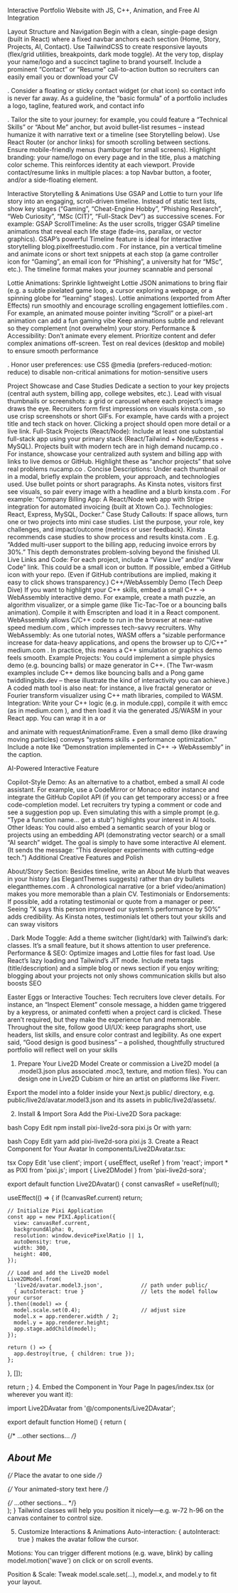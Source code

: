 
Interactive Portfolio Website with JS, C++, Animation, and Free AI Integration

Layout Structure and Navigation
Begin with a clean, single-page design (built in React) where a fixed navbar anchors each section (Home, Story, Projects, AI, Contact). Use TailwindCSS to create responsive layouts (flex/grid utilities, breakpoints, dark mode toggle). At the very top, display your name/logo and a succinct tagline to brand yourself. Include a prominent “Contact” or “Resume” call-to-action button so recruiters can easily email you or download your CV

. Consider a floating or sticky contact widget (or chat icon) so contact info is never far away. As a guideline, the “basic formula” of a portfolio includes a logo, tagline, featured work, and contact info

. Tailor the site to your journey: for example, you could feature a “Technical Skills” or “About Me” anchor, but avoid bullet-list resumes – instead humanize it with narrative text or a timeline (see Storytelling below).
Use React Router (or anchor links) for smooth scrolling between sections. Ensure mobile-friendly menus (hamburger for small screens).
Highlight branding: your name/logo on every page and in the title, plus a matching color scheme. This reinforces identity at each viewport.
Provide contact/resume links in multiple places: a top Navbar button, a footer, and/or a side-floating element. 

Interactive Storytelling & Animations
Use GSAP and Lottie to turn your life story into an engaging, scroll-driven timeline. Instead of static text lists, show key stages (“Gaming”, “Cheat-Engine Hobby”, “Phishing Research”, “Web Curiosity”, “MSc (CIT)”, “Full-Stack Dev”) as successive scenes. For example:
GSAP ScrollTimeline: As the user scrolls, trigger GSAP timeline animations that reveal each life stage (fade-ins, parallax, or vector graphics). GSAP’s powerful Timeline feature is ideal for interactive storytelling
blog.pixelfreestudio.com
. For instance, pin a vertical timeline and animate icons or short text snippets at each stop (a game controller icon for “Gaming”, an email icon for “Phishing”, a university hat for “MSc”, etc.). The timeline format makes your journey scannable and personal

Lottie Animations: Sprinkle lightweight Lottie JSON animations to bring flair (e.g. a subtle pixelated game loop, a cursor exploring a webpage, or a spinning globe for “learning” stages). Lottie animations (exported from After Effects) run smoothly and encourage scrolling engagement
lottiefiles.com
. For example, an animated mouse pointer inviting “Scroll” or a pixel-art animation can add a fun gaming vibe Keep animations subtle and relevant so they complement (not overwhelm) your story.
Performance & Accessibility: Don’t animate every element. Prioritize content and defer complex animations off-screen. Test on real devices (desktop and mobile) to ensure smooth performance

. Honor user preferences: use CSS @media (prefers-reduced-motion: reduce) to disable non-critical animations for motion-sensitive users

Project Showcase and Case Studies
Dedicate a section to your key projects (central auth system, billing app, college websites, etc.). Lead with visual thumbnails or screenshots: a grid or carousel where each project’s image draws the eye. Recruiters form first impressions on visuals
kinsta.com
, so use crisp screenshots or short GIFs. For example, have cards with a project title and tech stack on hover. Clicking a project should open more detail or a live link.
Full-Stack Projects (React/Node): Include at least one substantial full-stack app using your primary stack (React/Tailwind + Node/Express + MySQL). Projects built with modern tech are in high demand
nucamp.co
. For instance, showcase your centralized auth system and billing app with links to live demos or GitHub. Highlight these as “anchor projects” that solve real problems
nucamp.co
.
Concise Descriptions: Under each thumbnail or in a modal, briefly explain the problem, your approach, and technologies used. Use bullet points or short paragraphs. As Kinsta notes, visitors first see visuals, so pair every image with a headline and a blurb
kinsta.com
. For example: “Company Billing App: A React/Node web app with Stripe integration for automated invoicing (built at Xtown Co.). Technologies: React, Express, MySQL, Docker.”
Case Study Callouts: If space allows, turn one or two projects into mini case studies. List the purpose, your role, key challenges, and impact/outcome (metrics or user feedback). Kinsta recommends case studies to show process and results
kinsta.com
. E.g. “Added multi-user support to the billing app, reducing invoice errors by 30%.” This depth demonstrates problem-solving beyond the finished UI.
Live Links and Code: For each project, include a “View Live” and/or “View Code” link. This could be a small icon or button. If possible, embed a GitHub icon with your repo. (Even if GitHub contributions are implied, making it easy to click shows transparency.)
C++/WebAssembly Demo (Tech Deep Dive)
If you want to highlight your C++ skills, embed a small C++ → WebAssembly interactive demo. For example, create a math puzzle, an algorithm visualizer, or a simple game (like Tic-Tac-Toe or a bouncing balls animation). Compile it with Emscripten and load it in a React component. WebAssembly allows C/C++ code to run in the browser at near-native speed
medium.com
, which impresses tech-savvy recruiters.
Why WebAssembly: As one tutorial notes, WASM offers a “sizable performance increase for data-heavy applications, and opens the browser up to C/C++”
medium.com
. In practice, this means a C++ simulation or graphics demo feels smooth.
Example Projects: You could implement a simple physics demo (e.g. bouncing balls) or maze generator in C++. (The Twr-wasm examples include C++ demos like bouncing balls and a Pong game
twiddlingbits.dev
 – these illustrate the kind of interactivity you can achieve.) A coded math tool is also neat: for instance, a live fractal generator or Fourier transform visualizer using C++ math libraries, compiled to WASM.
Integration: Write your C++ logic (e.g. in module.cpp), compile it with emcc (as in
medium.com
), and then load it via the generated JS/WASM in your React app. You can wrap it in a <canvas> or <div> and animate with requestAnimationFrame. Even a small demo (like drawing moving particles) conveys “systems skills + performance optimization.” Include a note like “Demonstration implemented in C++ → WebAssembly” in the caption.

AI-Powered Interactive Feature

Copilot-Style Demo: As an alternative to a chatbot, embed a small AI code assistant. For example, use a CodeMirror or Monaco editor instance and integrate the GitHub Copilot API (if you can get temporary access) or a free code-completion model. Let recruiters try typing a comment or code and see a suggestion pop up. Even simulating this with a simple prompt (e.g. “Type a function name… get a stub”) highlights your interest in AI tools.
Other Ideas: You could also embed a semantic search of your blog or projects using an embedding API (demonstrating vector search) or a small “AI search” widget. The goal is simply to have some interactive AI element. (It sends the message: “This developer experiments with cutting-edge tech.”)
Additional Creative Features and Polish

About/Story Section: Besides timeline, write an About Me blurb that weaves in your history (as ElegantThemes suggests) rather than dry bullets
elegantthemes.com
. A chronological narrative (or a brief video/animation) makes you more memorable than a plain CV.
Testimonials or Endorsements: If possible, add a rotating testimonial or quote from a manager or peer. Seeing “X says this person improved our system’s performance by 50%” adds credibility. As Kinsta notes, testimonials let others tout your skills and can sway visitors

.
Dark Mode Toggle: Add a theme switcher (light/dark) with Tailwind’s dark: classes. It’s a small feature, but it shows attention to user preference.
Performance & SEO: Optimize images and Lottie files for fast load. Use React’s lazy loading and Tailwind’s JIT mode. Include meta tags (title/description) and a simple blog or news section if you enjoy writing; blogging about your projects not only shows communication skills but also boosts SEO


Easter Eggs or Interactive Touches: Tech recruiters love clever details. For instance, an “Inspect Element” console message, a hidden game triggered by a keypress, or animated confetti when a project card is clicked. These aren’t required, but they make the experience fun and memorable.
Throughout the site, follow good UI/UX: keep paragraphs short, use headers, list skills, and ensure color contrast and legibility. As one expert said, “Good design is good business” – a polished, thoughtfully structured portfolio will reflect well on your skills




1. Prepare Your Live2D Model
Create or commission a Live2D model (a .model3.json plus associated .moc3, texture, and motion files). You can design one in Live2D Cubism or hire an artist on platforms like Fiverr.

Export the model into a folder inside your Next.js public/ directory, e.g. public/live2d/avatar.model3.json and its assets in public/live2d/assets/.

2. Install & Import Sora
Add the Pixi-Live2D Sora package:

bash
Copy
Edit
npm install pixi-live2d-sora pixi.js
Or with yarn:

bash
Copy
Edit
yarn add pixi-live2d-sora pixi.js
3. Create a React Component for Your Avatar
In components/Live2DAvatar.tsx:

tsx
Copy
Edit
'use client';
import { useEffect, useRef } from 'react';
import * as PIXI from 'pixi.js';
import { Live2DModel } from 'pixi-live2d-sora';

export default function Live2DAvatar() {
  const canvasRef = useRef<HTMLCanvasElement>(null);

  useEffect(() => {
    if (!canvasRef.current) return;

    // Initialize Pixi Application
    const app = new PIXI.Application({
      view: canvasRef.current,
      backgroundAlpha: 0,
      resolution: window.devicePixelRatio || 1,
      autoDensity: true,
      width: 300,
      height: 400,
    });

    // Load and add the Live2D model
    Live2DModel.from(
      'live2d/avatar.model3.json',            // path under public/
      { autoInteract: true }                  // lets the model follow your cursor
    ).then((model) => {
      model.scale.set(0.4);                   // adjust size
      model.x = app.renderer.width / 2;
      model.y = app.renderer.height;
      app.stage.addChild(model);
    });

    return () => {
      app.destroy(true, { children: true });
    };
  }, []);

  return <canvas ref={canvasRef} />;
}
4. Embed the Component in Your Page
In pages/index.tsx (or wherever you want it):


import Live2DAvatar from '@/components/Live2DAvatar';

export default function Home() {
  return (
    <main className="flex flex-col items-center p-8">
      {/* …other sections… */}
      <section id="about" className="my-16">
        <h2 className="text-3xl font-bold mb-4">About Me</h2>
        {/* Place the avatar to one side */}
        <div className="flex items-center">
          <Live2DAvatar />
          <p className="ml-8 max-w-lg">
            {/* Your animated-story text here */}
          </p>
        </div>
      </section>
      {/* …other sections… */}
    </main>
  );
}
Tailwind classes will help you position it nicely—e.g. w-72 h-96 on the canvas container to control size.

5. Customize Interactions & Animations
Auto-interaction: { autoInteract: true } makes the avatar follow the cursor.

Motions: You can trigger different motions (e.g. wave, blink) by calling model.motion('wave') on click or on scroll events.

Position & Scale: Tweak model.scale.set(...), model.x, and model.y to fit your layout.



